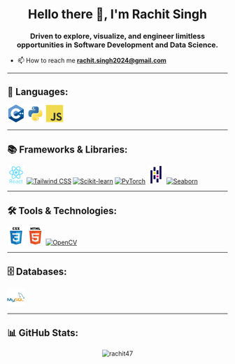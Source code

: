 <h1 align="center">Hello there 🤖, I'm Rachit Singh</h1>
<h3 align="center">Driven to explore, visualize, and engineer limitless opportunities in Software Development and Data Science.</h3>

- 📫 How to reach me **rachit.singh2024@gmail.com**
---

## 🚀 Languages:
<p align="left">
  <a href="https://www.w3schools.com/cpp/" target="_blank"><img src="https://raw.githubusercontent.com/devicons/devicon/master/icons/cplusplus/cplusplus-original.svg" alt="C++" width="40" height="40"/></a>
  <a href="https://www.python.org" target="_blank"><img src="https://raw.githubusercontent.com/devicons/devicon/master/icons/python/python-original.svg" alt="Python" width="40" height="40"/></a>
  <a href="https://developer.mozilla.org/en-US/docs/Web/JavaScript" target="_blank"><img src="https://raw.githubusercontent.com/devicons/devicon/master/icons/javascript/javascript-original.svg" alt="JavaScript" width="40" height="40"/></a>
</p>

---

## 📚 Frameworks & Libraries:
<p align="left">
  <a href="https://reactjs.org/" target="_blank"><img src="https://raw.githubusercontent.com/devicons/devicon/master/icons/react/react-original-wordmark.svg" alt="React" width="40" height="40"/></a>
  <a href="https://tailwindcss.com/" target="_blank"><img src="https://www.vectorlogo.zone/logos/tailwindcss/tailwindcss-icon.svg" alt="Tailwind CSS" width="40" height="40"/></a>
  <a href="https://scikit-learn.org/" target="_blank"><img src="https://upload.wikimedia.org/wikipedia/commons/0/05/Scikit_learn_logo_small.svg" alt="Scikit-learn" width="40" height="40"/></a>
  <a href="https://pytorch.org/" target="_blank"><img src="https://www.vectorlogo.zone/logos/pytorch/pytorch-icon.svg" alt="PyTorch" width="40" height="40"/></a>
  <a href="https://pandas.pydata.org/" target="_blank"><img src="https://raw.githubusercontent.com/devicons/devicon/2ae2a900d2f041da66e950e4d48052658d850630/icons/pandas/pandas-original.svg" alt="Pandas" width="40" height="40"/></a>
  <a href="https://seaborn.pydata.org/" target="_blank"><img src="https://seaborn.pydata.org/_images/logo-mark-lightbg.svg" alt="Seaborn" width="40" height="40"/></a>
</p>

---

## 🛠️ Tools & Technologies:
<p align="left">
  <a href="https://www.w3schools.com/css/" target="_blank"><img src="https://raw.githubusercontent.com/devicons/devicon/master/icons/css3/css3-original-wordmark.svg" alt="CSS3" width="40" height="40"/></a>
  <a href="https://www.w3.org/html/" target="_blank"><img src="https://raw.githubusercontent.com/devicons/devicon/master/icons/html5/html5-original-wordmark.svg" alt="HTML5" width="40" height="40"/></a>
  <a href="https://opencv.org/" target="_blank"><img src="https://www.vectorlogo.zone/logos/opencv/opencv-icon.svg" alt="OpenCV" width="40" height="40"/></a>
</p>

---

## 🗄️ Databases:
<p align="left">
  <a href="https://www.mysql.com/" target="_blank"><img src="https://raw.githubusercontent.com/devicons/devicon/master/icons/mysql/mysql-original-wordmark.svg" alt="MySQL" width="40" height="40"/></a>
</p>

---

## 📊 GitHub Stats:
<p align="center">
  <img src="https://github-readme-stats.vercel.app/api/top-langs?username=rachit47&show_icons=true&locale=en&layout=compact" alt="rachit47" />
</p>
